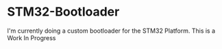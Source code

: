 # STM32-Bootloader

I'm currently doing a custom bootloader for the STM32 Platform. This is a Work In Progress
